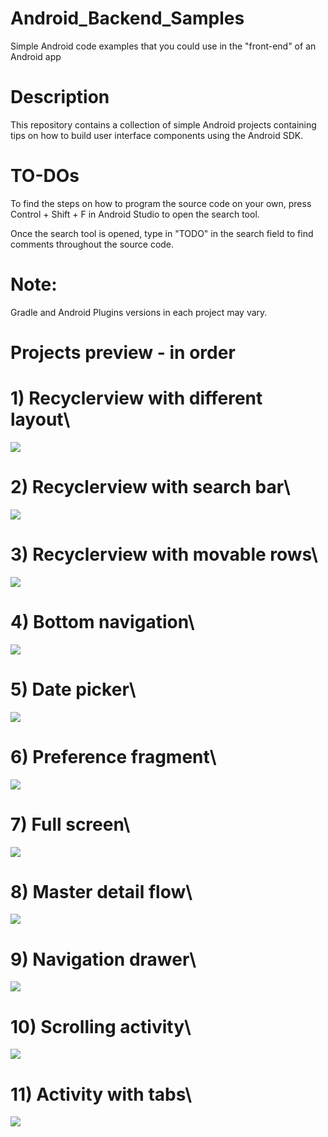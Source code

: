 # Android_Backend_Samples
Simple Android code examples that you could use in the "front-end" of an Android app

# Description
This repository contains a collection of simple Android projects containing tips on how to
build user interface components using the Android SDK.

# TO-DOs
To find the steps on how to program the source code on your own,
press Control + Shift + F in Android Studio to open the search tool.

Once the search tool is opened, type in "TODO" in the search field to find comments throughout the source code.

# Note:
Gradle and Android Plugins versions in each project may vary.


# Projects preview - in order
# 1) Recyclerview with different layout\
![](recyclerviewModes.gif)

# 2) Recyclerview with search bar\
![](recyclerviewSearch.gif)

# 3) Recyclerview with movable rows\
![](recyclerviewrows.gif)

# 4) Bottom navigation\
![](bottomNavigation.gif)

# 5) Date picker\
![](DatePicker.gif)

# 6) Preference fragment\
![](PreferenceFragment.gif)

# 7) Full screen\
![](fullScreen.gif)

# 8) Master detail flow\
![](masterDetail.gif)

# 9) Navigation drawer\
![](navigationDrawer.gif)

# 10) Scrolling activity\
![](scrollingActivity.gif)

# 11) Activity with tabs\
![](tabs.gif)
